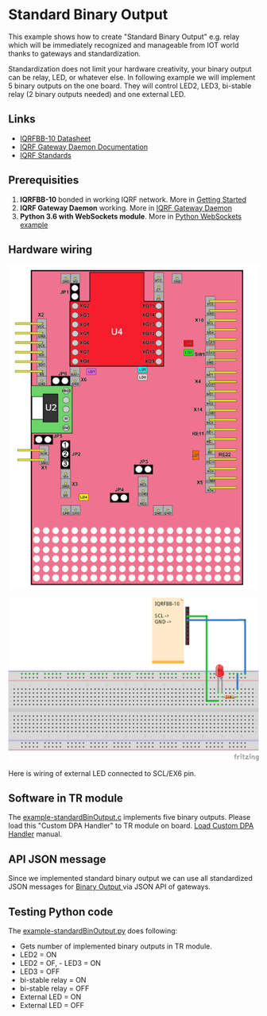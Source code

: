 # Standard Binary Output

This example shows how to create "Standard Binary Output" e.g. relay which will be  immediately recognized and manageable from IOT world thanks to gateways and standardization.

Standardization does not limit your hardware creativity, your binary output can be relay, LED, or whatever else. In following example we will implement 5 binary outputs on the one board. They will control LED2, LED3, bi-stable relay (2 binary outputs needed) and one external LED.

## Links

* [IQRFBB-10 Datasheet](../../IQRFBB10-Datasheet.md)
* [IQRF Gateway Daemon Documentation](https://docs.iqrfsdk.org/iqrf-gateway-daemon/index.html)
* [IQRF Standards](https://www.iqrfalliance.org/techDocs/)

## Prerequisities

1. **IQRFBB-10** bonded in working IQRF network. More in [Getting Started](../../README.md)
2. **IQRF Gateway Daemon** working. More in [IQRF Gateway Daemon](../../IqrfGatewayDaemon.md)
3. **Python 3.6 with WebSockets module**. More in [Python WebSockets example](../../IqrfGatewayDaemon.md#python-websocket-example)

## Hardware wiring

![](../../files/datasheet/layout.png)

![](example-standardBinOutput_bb.png)

Here is wiring of external LED connected to SCL/EX6 pin.

## Software in TR module

The [example-standardBinOutput.c](example-standardBinOutput.c) implements five binary outputs.
Please load this "Custom DPA Handler" to TR module on board. [Load Custom DPA Handler](../../SetupIqrfNetwork.md#load-custom-dpa-handler) manual.

## API JSON message

Since we implemented standard binary output we can use all standardized JSON messages for [Binary Output ](https://docs.iqrfsdk.org/iqrf-gateway-daemon/api.html#binaryoutput) via JSON API of gateways.

## Testing Python code

The [example-standardBinOutput.py](example-standardBinOutput.py) does following:

- Gets number of implemented binary outputs in TR module.
- LED2 = ON
- LED2 = OF, - LED3 = ON
- LED3 = OFF
- bi-stable relay = ON
- bi-stable relay = OFF
- External LED = ON
- External LED = OFF
